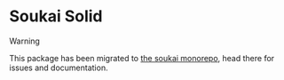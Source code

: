 # Soukai Solid

> [!WARNING]
> This package has been migrated to [the soukai monorepo](https://github.com/NoelDeMartin/soukai), head there for issues and documentation.
